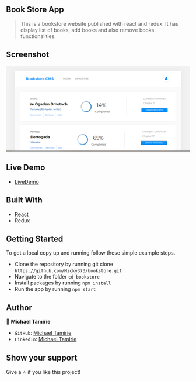 ## Book Store App

> This is a bookstore website published with react and redux. It has display list of books, add books and also remove books functionalities.

## Screenshot

![screenshot](/src/images/Desktop_screenshot.PNG)

## Live Demo

- [LiveDemo](https://6250253a619918713bd2d8a3--beamish-paprenjak-02606c.netlify.app/)

## Built With

- React
- Redux

## Getting Started

To get a local copy up and running follow these simple example steps.

- Clone the repository by running git clone `https://github.com/Micky373/bookstore.git`
- Navigate to the folder `cd bookstore`
- Install packages by running `npm install`
- Run the app by running `npm start`

## Author

👤 **Michael Tamirie**

- `GitHub`: [Michael Tamirie](https://github.com/Micky373)
- `LinkedIn`: [Michael Tamirie](https://www.linkedin.com/in/michael-tamirie-288a331ab)

## Show your support

Give a ⭐ if you like this project!
